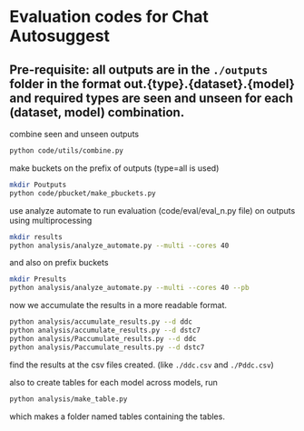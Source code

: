 # Evaluation codes for Chat Autosuggest
## Pre-requisite: all outputs are in the ```./outputs``` folder in the format out.{type}.{dataset}.{model} and required types are seen and unseen for each (dataset, model) combination.

combine seen and unseen outputs
```sh
python code/utils/combine.py
```
make buckets on the prefix of outputs (type=all is used)
```sh
mkdir Poutputs
python code/pbucket/make_pbuckets.py
```
use analyze automate to run evaluation (code/eval/eval_n.py file) on outputs using multiprocessing
```sh
mkdir results
python analysis/analyze_automate.py --multi --cores 40
```
and also on prefix buckets
```sh
mkdir Presults
python analysis/analyze_automate.py --multi --cores 40 --pb
```
now we accumulate the results in a more readable format.
```sh
python analysis/accumulate_results.py --d ddc
python analysis/accumulate_results.py --d dstc7
python analysis/Paccumulate_results.py --d ddc
python analysis/Paccumulate_results.py --d dstc7

```
find the results at the csv files created. (like ```./ddc.csv``` and ```./Pddc.csv```)

also to create tables for each model across models, run
```sh
python analysis/make_table.py
```
which makes a folder named tables containing the tables.